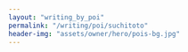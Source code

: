 ```yaml
---
layout: "writing_by_poi"
permalink: "/writing/poi/suchitoto"
header-img: "assets/owner/hero/pois-bg.jpg"
---
```

